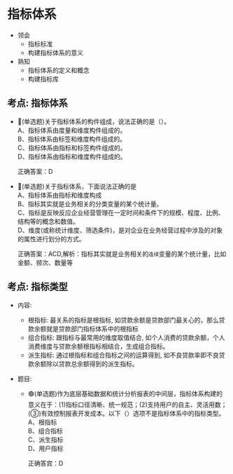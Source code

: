 # 指标体系

- 领会
    - 指标标准
    - 构建指标体系的意义
- 熟知
    - 指标体系的定义和概念
    - 构建指标库



## 考点: 指标体系



- 🔴(单选题)关于指标体系的构件组成，说法正确的是（）。  
    A、指标体系由度量和维度构件组成的。  
    B、指标体系由标签和维度构件组成的。  
    C、指标体系由指标和标签构件组成的。  
    D、指标体系由指标和维度构件组成的。

    正确答案：D

- 🔴(单选题)关于指标体系，下面说法正确的是  
    A、指标体系由指标和维度构成  
    B、指标其实就是业务相关的分类变量的某个统计量。  
    C、指标是反映反应企业经营管理在一定时间和条件下的规模、程度、比例、结构等的概念和数值。  
    D、维度(或称统计维度、筛选条件)，是对企业在业务经营过程中涉及的对象的属性进行划分的方式。

    正确答案：ACD,解析：指标其实就是业务相关的`连续`变量的某个统计量，比如金额、频次、数量等

## 考点: 指标类型
- 内容:
    - 根指标: 最关系的指标是根指标, 如贷款余额是贷款部门最关心的，那么贷款余额就是贷款部门指标体系中的根指标
    - 组合指标: 跟指标与最常用的维度取值结合, 如个人消费的贷款余额，个人消费维度与贷款余额根指标相结合，生成组合指标。
    - 派生指标: 通过根指标和组合指标之间的运算得到, 如不良贷款率即不良贷款余额除以贷款总余额得到的派生指标。

- 题目: 
    - 🟢(单选题)作为底层基础数据和统计分析报表的中间层，指标体系构建的意义在于：(1)指标口径清晰、统一规范；(2)支持用户的自主、灵活用数；(③)有效控制报表开发成本。以下（）选项不是指标体系中的指标类型。  
        A、根指标  
        B、组合指标  
        C、派生指标  
        D、用户指标

        正确答宾：D